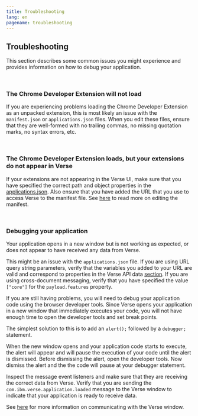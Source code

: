 ```yaml
---
title: Troubleshooting
lang: en
pagename: troubleshooting
---
```


## Troubleshooting
This section describes some common issues you might experience and provides information on how to debug your application.

&nbsp;

### The Chrome Developer Extension will not load
If you are experiencing problems loading the Chrome Developer Extension as an unpacked extension, this is most likely an issue with the `manifest.json` or `applications.json` files. When you edit these files, ensure that they are well-formed with no trailing commas, no missing quotation marks, no syntax errors, etc.

&nbsp;

### The Chrome Developer Extension loads, but your extensions do not appear in Verse
If your extensions are not appearing in the Verse UI, make sure that you have specified the correct path and object properties in the [applications.json](#registering-an-application-in-ibm-verse). Also ensure that you have added the URL that you use to access Verse to the manifest file. See [here](#how-to-install) to read more on editing the manifest.

&nbsp;

### Debugging your application
Your application opens in a new window but is not working as expected, or does not appear to have received any data from Verse.

This might be an issue with the `applications.json` file. If you are using URL query string parameters, verify that the variables you added to your URL are valid and correspond to properties in the Verse API data [section](#verse-api-data). If you are using cross-document messaging, verify that you have specified the value `["core"]` for the `payload.features` property.

If you are still having problems, you will need to debug your application code using the browser developer tools. Since Verse opens your application in a new window that immediately executes your code, you will not have enough time to open the developer tools and set break points.

The simplest solution to this is to add an `alert();` followed by a `debugger;` statement.

When the new window opens and your application code starts to execute, the alert will appear and will pause the execution of your code until the alert is dismissed. Before dismissing the alert, open the developer tools. Now dismiss the alert and the the code will pause at your debugger statement.

Inspect the message event listeners and make sure that they are receiving the correct data from Verse. Verify that you are sending the `com.ibm.verse.application.loaded` message to the Verse window to indicate that your application is ready to receive data.

See [here](#sending-and-receiving-data) for more information on communicating with the Verse window.
